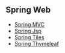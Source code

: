 Spring Web
--

- <a href="spring-web">Spring MVC</a>
- <a href="spring-jsp">Spring Jsp</a>
- <a href="spring-tiles">Spring Tiles</a>
- <a href="spring-thymeleaf">Spring Thymeleaf</a>
